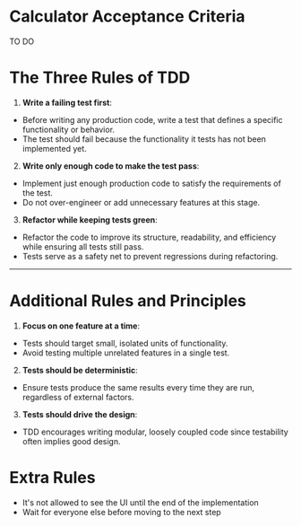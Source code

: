 # Calculator Acceptance Criteria

TO DO

# The Three Rules of TDD

1. **Write a failing test first**:
  - Before writing any production code, write a test that defines a specific functionality or behavior.
  - The test should fail because the functionality it tests has not been implemented yet.

2. **Write only enough code to make the test pass**:
  - Implement just enough production code to satisfy the requirements of the test.
  - Do not over-engineer or add unnecessary features at this stage.

3. **Refactor while keeping tests green**:
  - Refactor the code to improve its structure, readability, and efficiency while ensuring all tests still pass.
  - Tests serve as a safety net to prevent regressions during refactoring.

---

# Additional Rules and Principles

1. **Focus on one feature at a time**:
  - Tests should target small, isolated units of functionality.
  - Avoid testing multiple unrelated features in a single test.

2. **Tests should be deterministic**:
  - Ensure tests produce the same results every time they are run, regardless of external factors.

3. **Tests should drive the design**:
  - TDD encourages writing modular, loosely coupled code since testability often implies good design.

# Extra Rules

 - It's not allowed to see the UI until the end of the implementation
 - Wait for everyone else before moving to the next step